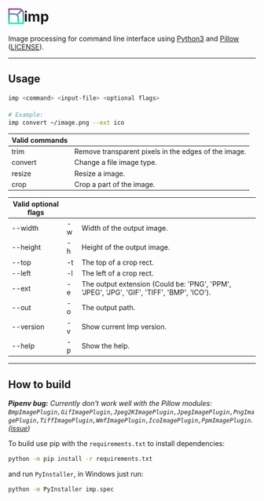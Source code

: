 <h1><img src="icon/icon.png" align="left" width="32" height="32">imp</h1>

Image processing for command line interface using [Python3](https://www.python.org/downloads/) and [Pillow](https://pypi.org/project/Pillow/) ([LICENSE](https://raw.githubusercontent.com/python-pillow/Pillow/master/LICENSE)).


---

## Usage

```bash
imp <command> <input-file> <optional flags>

# Example:
imp convert ~/image.png --ext ico
```


| Valid commands    ||
|---------|------------------------------------------------------|
| trim    | Remove transparent pixels in the edges of the image. |
| convert | Change a file image type.                            |
| resize  | Resize a image.                                      |
| crop    | Crop a part of the image.                            |  


| Valid optional flags    |||
|-----------|----|--------------------------------------------------------------------------------------------|
| --width   | -w | Width of the output image.                                                                 |
| --height  | -h | Height of the output image.                                                                |
| --top     | -t | The top of a crop rect.                                                                    |
| --left    | -l | The left of a crop rect.                                                                   |
| --ext     | -e | The output extension (Could be: 'PNG', 'PPM', 'JPEG', 'JPG', 'GIF', 'TIFF', 'BMP', 'ICO'). |
| --out     | -o | The output path.                                                                           |
| --version | -v | Show current Imp version.                                                                  |
| --help    | -p | Show the help.                                                                             |  


---  


## How to build

_**Pipenv bug:** Currently don't work well with the Pillow modules: ```BmpImagePlugin,GifImagePlugin,Jpeg2KImagePlugin,JpegImagePlugin,PngImagePlugin,TiffImagePlugin,WmfImagePlugin,IcoImagePlugin,PpmImagePlugin```. ([issue](https://github.com/brunurd/imp/issues/3))_  


To build use pip with the `requirements.txt` to install dependencies:  


```bash
python -m pip install -r requirements.txt
```

and run `PyInstaller`, in Windows just run:  
```bash
python -m PyInstaller imp.spec
```